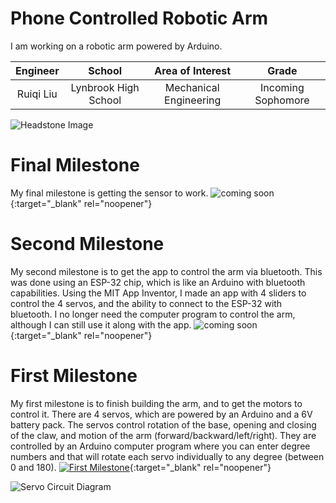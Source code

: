 ﻿# Phone Controlled Robotic Arm
I am working on a robotic arm powered by Arduino. 

| **Engineer** | **School** | **Area of Interest** | **Grade** |
|:--:|:--:|:--:|:--:|
| Ruiqi Liu | Lynbrook High School | Mechanical Engineering | Incoming Sophomore

![Headstone Image](https://bluestampengineering.com/wp-content/uploads/2016/05/improve.jpg)
  
# Final Milestone
My final milestone is getting the sensor to work.
![coming soon](https://www.comingsoon.net/wp-content/themes/comingsoon/images/cs_default_image.jpg){:target="_blank" rel="noopener"}

# Second Milestone
My second milestone is to get the app to control the arm via bluetooth. This was done using an ESP-32 chip, which is like an Arduino with bluetooth capabilities. Using the MIT App Inventor, I made an app with 4 sliders to control the 4 servos, and the ability to connect to the ESP-32 with bluetooth. I no longer need the computer program to control the arm, although I can still use it along with the app.
![coming soon](https://www.comingsoon.net/wp-content/themes/comingsoon/images/cs_default_image.jpg){:target="_blank" rel="noopener"}

# First Milestone

My first milestone is to finish building the arm, and to get the motors to control it. There are 4 servos, which are powered by an Arduino and a 6V battery pack. The servos control rotation of the base, opening and closing of the claw, and motion of the arm (forward/backward/left/right). They are controlled by an Arduino computer program where you can enter degree numbers and that will rotate each servo individually to any degree (between 0 and 180).
[![First Milestone](https://res.cloudinary.com/marcomontalbano/image/upload/v1624292482/video_to_markdown/images/youtube---N_VIP6raiM-c05b58ac6eb4c4700831b2b3070cd403.jpg)](https://www.youtube.com/watch?v=-N_VIP6raiM "First Milestone"){:target="_blank" rel="noopener"}

![Servo Circuit Diagram](https://www.linkpicture.com/q/Screen-Shot-2021-06-27-at-11.30.40-AM.png)
